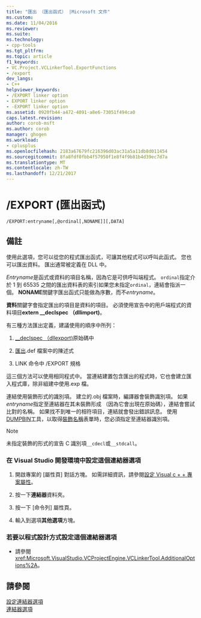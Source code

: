 ```yaml
---
title: "匯出 （匯出函式） |Microsoft 文件"
ms.custom: 
ms.date: 11/04/2016
ms.reviewer: 
ms.suite: 
ms.technology:
- cpp-tools
ms.tgt_pltfrm: 
ms.topic: article
f1_keywords:
- VC.Project.VCLinkerTool.ExportFunctions
- /export
dev_langs:
- C++
helpviewer_keywords:
- /EXPORT linker option
- EXPORT linker option
- -EXPORT linker option
ms.assetid: 0920fb44-a472-4091-a8e6-73051f494ca0
caps.latest.revision: 
author: corob-msft
ms.author: corob
manager: ghogen
ms.workload:
- cplusplus
ms.openlocfilehash: 2183a67679fc216396d03ac31a5a11db8d011454
ms.sourcegitcommit: 8fa8fdf0fbb4f57950f1e8f4f9b81b4d39ec7d7a
ms.translationtype: MT
ms.contentlocale: zh-TW
ms.lasthandoff: 12/21/2017
---
```

# <a name="export-exports-a-function"></a>/EXPORT (匯出函式)
```  
/EXPORT:entryname[,@ordinal[,NONAME]][,DATA]  
```  
  
## <a name="remarks"></a>備註  
 使用此選項，您可以從您的程式匯出函式，可讓其他程式可以呼叫此函式。 您也可以匯出資料。 匯出通常被定義在 DLL 中。  
  
 *Entryname*是函式或資料的項目名稱，因為它是可供呼叫端程式。 `ordinal`指定介於 1 到 65535 之間的匯出資料表的索引如果您未指定`ordinal`，連結會指派一個。 **NONAME**關鍵字匯出函式只能做為序數，而不*entryname*。  
  
 **資料**關鍵字會指定匯出的項目是資料的項目。 必須使用宣告中的用戶端程式的資料項目**extern __declspec （dllimport)**。  
  
 有三種方法匯出定義，建議使用的順序中所列：  
  
1.  [__declspec （dllexport)](../../cpp/dllexport-dllimport.md)原始碼中  
  
2.  [匯出](../../build/reference/exports.md).def 檔案中的陳述式  
  
3.  LINK 命令中 /EXPORT 規格  
  
 這三個方法可以使用相同程式中。 當連結建置包含匯出的程式時，它也會建立匯入程式庫，除非組建中使用.exp 檔。  
  
 連結使用裝飾形式的識別項。 建立的.obj 檔案時，編譯器會裝飾識別項。 如果*entryname*指定至連結器在其未裝飾形成 （因為它會出現在原始碼），連結會嘗試比對的名稱。 如果找不到唯一的相符項目，連結就會發出錯誤訊息。 使用[DUMPBIN](../../build/reference/dumpbin-reference.md)工具，以取得[裝飾名稱](../../build/reference/decorated-names.md)表單時，您必須指定至連結器識別項。  
  
> [!NOTE]
>  未指定裝飾的形式的宣告 C 識別項`__cdecl`或`__stdcall`。  
  
### <a name="to-set-this-linker-option-in-the-visual-studio-development-environment"></a>在 Visual Studio 開發環境中設定這個連結器選項  
  
1.  開啟專案的 [屬性頁]  對話方塊。 如需詳細資訊，請參閱[設定 Visual c + + 專案屬性](../../ide/working-with-project-properties.md)。  
  
2.  按一下**連結器**資料夾。  
  
3.  按一下 [命令列]  屬性頁。  
  
4.  輸入到選項**其他選項**方塊。  
  
### <a name="to-set-this-linker-option-programmatically"></a>若要以程式設計方式設定這個連結器選項  
  
-   請參閱 <xref:Microsoft.VisualStudio.VCProjectEngine.VCLinkerTool.AdditionalOptions%2A>。  
  
## <a name="see-also"></a>請參閱  
 [設定連結器選項](../../build/reference/setting-linker-options.md)   
 [連結器選項](../../build/reference/linker-options.md)